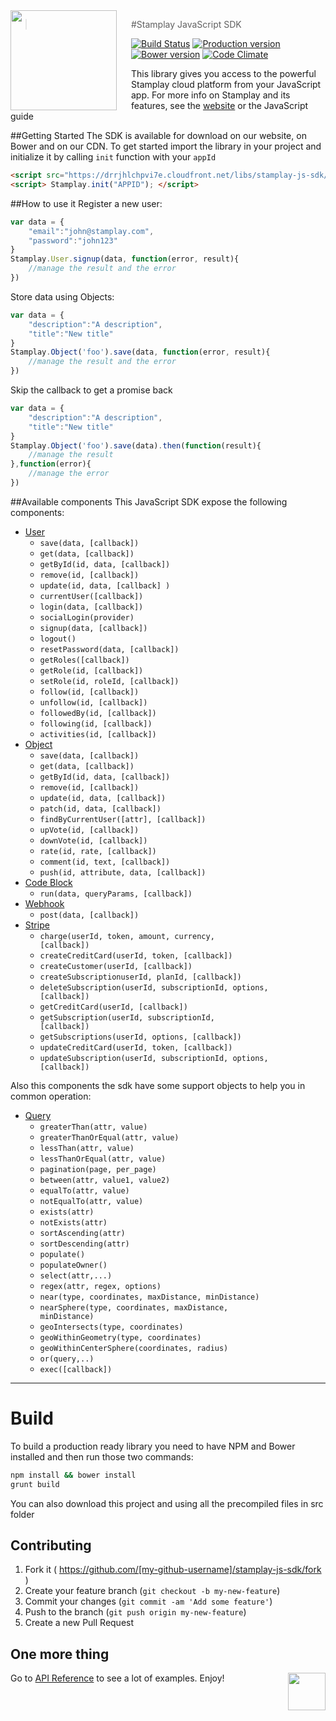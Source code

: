 <img src="https://editor.stamplay.com/img/logo-robot-no-neck.png" align="left" width="170px" height="160px"/>
<img align="left" width="0" height="160px" hspace="10"/>

> #Stamplay JavaScript SDK

[![Build Status](https://travis-ci.org/Stamplay/stamplay-js-sdk.svg?branch=master)](https://travis-ci.org/Stamplay/stamplay-js-sdk)
[![Production version](http://img.shields.io/badge/download-47%20kB-blue.svg)](https://raw.githubusercontent.com/Stamplay/stamplay-js-sdk/master/dist/stamplay.min.js)
[![Bower version](https://badge.fury.io/bo/stamplay-js-sdk.svg)](http://badge.fury.io/bo/stamplay-js-sdk)
[![Code Climate](https://codeclimate.com/github/Stamplay/stamplay-js-sdk/badges/gpa.svg)](https://codeclimate.com/github/Stamplay/stamplay-js-sdk)

This library  gives you access to the powerful Stamplay cloud platform from your JavaScript app. For more info on Stamplay and its features, see the <a href="https://stamplay.com">website</a> or the JavaScript guide
<br>

##Getting Started
The SDK is available for download on our website, on Bower and on our CDN. To get started import the library in your project and initialize it by calling `init` function with your `appId`
```HTML
<script src="https://drrjhlchpvi7e.cloudfront.net/libs/stamplay-js-sdk/2.0.9/stamplay.min.js"></script>
<script> Stamplay.init("APPID"); </script>
```

##How to use it
Register a new user:
```javascript
var data = {
	"email":"john@stamplay.com",
	"password":"john123"
}
Stamplay.User.signup(data, function(error, result){
	//manage the result and the error
})
```
Store data using Objects:
```javascript
var data = {
	"description":"A description",
	"title":"New title"
}
Stamplay.Object('foo').save(data, function(error, result){
	//manage the result and the error
})
```
Skip the callback to get a promise back
```javascript
var data = {
	"description":"A description",
	"title":"New title"
}
Stamplay.Object('foo').save(data).then(function(result){
	//manage the result
},function(error){
	//manage the error
})
```

##Available components
This JavaScript SDK expose the following components:

* [User](#user)
	* <code>save(data, [callback])</code>
  * <code>get(data, [callback])</code>
  * <code>getById(id, data, [callback])</code>
  * <code>remove(id, [callback])</code>
  * <code>update(id, data, [callback] )</code>
  * <code>currentUser([callback])</code>
  * <code>login(data, [callback])</code>
  * <code>socialLogin(provider)</code>
  * <code>signup(data, [callback])</code>
  * <code>logout()</code>
  * <code>resetPassword(data, [callback])</code>
  * <code>getRoles([callback])</code>
  * <code>getRole(id, [callback])</code>
  * <code>setRole(id, roleId, [callback])</code>
  * <code>follow(id, [callback])</code>
  * <code>unfollow(id, [callback])</code>
  * <code>followedBy(id, [callback])</code>
  * <code>following(id, [callback])</code>
  * <code>activities(id, [callback])</code>
* [Object](#custom-object)
	* <code>save(data, [callback])</code>
	* <code>get(data, [callback])</code>
	* <code>getById(id, data, [callback])</code>
	* <code>remove(id, [callback])</code>
	* <code>update(id, data, [callback])</code>
	* <code>patch(id, data, [callback])</code>
	* <code>findByCurrentUser([attr], [callback])</code>
	* <code>upVote(id, [callback])</code>
	* <code>downVote(id, [callback])</code>
	* <code>rate(id, rate, [callback])</code>
	* <code>comment(id, text, [callback])</code>
	* <code>push(id, attribute, data, [callback])</code>
* [Code Block](#codeblock)
	* <code>run(data, queryParams, [callback])</code>
* [Webhook](#webhook)
	* <code>post(data, [callback])</code>
* [Stripe](#stripe)
	* <code>charge(userId, token, amount, currency, [callback])</code>
	* <code>createCreditCard(userId, token, [callback])</code>
	* <code>createCustomer(userId, [callback])</code>
	* <code>createSubscriptionuserId, planId, [callback])</code>
	* <code>deleteSubscription(userId, subscriptionId, options, [callback])</code>
	* <code>getCreditCard(userId, [callback])</code>
	* <code>getSubscription(userId, subscriptionId, [callback])</code>
	* <code>getSubscriptions(userId, options, [callback])</code>
	* <code>updateCreditCard(userId, token, [callback])</code>
	* <code>updateSubscription(userId, subscriptionId, options, [callback])</code>


Also this components the sdk have some support objects to help you in common operation:

* [Query](#query)
	* <code>greaterThan(attr, value)</code>
	* <code>greaterThanOrEqual(attr, value)</code>
	* <code>lessThan(attr, value)</code>
	* <code>lessThanOrEqual(attr, value)</code>
	* <code>pagination(page, per_page)</code>
	* <code>between(attr, value1, value2)</code>
	* <code>equalTo(attr, value)</code>
	* <code>notEqualTo(attr, value)</code>
	* <code>exists(attr)</code>
	* <code>notExists(attr)</code>
	* <code>sortAscending(attr)</code>
	* <code>sortDescending(attr)</code>
	* <code>populate()</code>
	* <code>populateOwner()</code>
	* <code>select(attr,...)</code>
	* <code>regex(attr, regex, options)</code>
	* <code>near(type, coordinates, maxDistance, minDistance)</code>
	* <code>nearSphere(type, coordinates, maxDistance, minDistance)</code>
	* <code>geoIntersects(type, coordinates)</code>
	* <code>geoWithinGeometry(type, coordinates)</code>
	* <code>geoWithinCenterSphere(coordinates, radius)</code>
	* <code>or(query,..)</code>
	* <code>exec([callback])</code>

-------------------------------------------------------

# Build
To build a production ready library you need to have NPM and Bower installed and then run those two commands:

```bash
npm install && bower install
grunt build
```
You can also download this project and using all the precompiled files in src folder


## Contributing

1. Fork it ( https://github.com/[my-github-username]/stamplay-js-sdk/fork )
2. Create your feature branch (`git checkout -b my-new-feature`)
3. Commit your changes (`git commit -am 'Add some feature'`)
4. Push to the branch (`git push origin my-new-feature`)
5. Create a new Pull Request


## One more thing
Go to [API Reference](https://stamplay.com/docs/jssdk/v2/reference) to see a lot of examples.
Enjoy!
<img align="right" src="https://editor.stamplay.com/img/logo-robot-no-neck.png" height=60>
